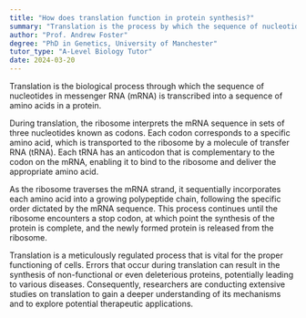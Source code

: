 ```yaml
---
title: "How does translation function in protein synthesis?"
summary: "Translation is the process by which the sequence of nucleotides in mRNA is converted into a sequence of amino acids in a protein."
author: "Prof. Andrew Foster"
degree: "PhD in Genetics, University of Manchester"
tutor_type: "A-Level Biology Tutor"
date: 2024-03-20
---
```


Translation is the biological process through which the sequence of nucleotides in messenger RNA (mRNA) is transcribed into a sequence of amino acids in a protein.

During translation, the ribosome interprets the mRNA sequence in sets of three nucleotides known as codons. Each codon corresponds to a specific amino acid, which is transported to the ribosome by a molecule of transfer RNA (tRNA). Each tRNA has an anticodon that is complementary to the codon on the mRNA, enabling it to bind to the ribosome and deliver the appropriate amino acid.

As the ribosome traverses the mRNA strand, it sequentially incorporates each amino acid into a growing polypeptide chain, following the specific order dictated by the mRNA sequence. This process continues until the ribosome encounters a stop codon, at which point the synthesis of the protein is complete, and the newly formed protein is released from the ribosome.

Translation is a meticulously regulated process that is vital for the proper functioning of cells. Errors that occur during translation can result in the synthesis of non-functional or even deleterious proteins, potentially leading to various diseases. Consequently, researchers are conducting extensive studies on translation to gain a deeper understanding of its mechanisms and to explore potential therapeutic applications.
    